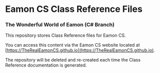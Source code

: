 # Eamon CS Class Reference Files
### The Wonderful World of Eamon (C# Branch)

This repository stores Class Reference files for Eamon CS.

You can access this content via the Eamon CS website located at [https://TheRealEamonCS.github.io](https://TheRealEamonCS.github.io).

The repository will be deleted and re-created each time the Class Reference documentation is generated.

